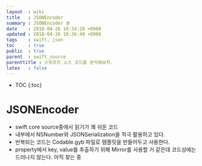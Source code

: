 ```yaml
---
layout  : wiki
title   : JSONEncoder
summary : JSONEncoder 분
date    : 2018-04-26 10:34:20 +0900
updated : 2018-04-26 10:36:49 +0900
tags    : swift, json
toc     : true
public  : true
parent  : swift_source
parenttitle : 스위프트 소스 코드를 분석해보자.
latex   : false
---
```

* TOC
{:toc}

# JSONEncoder

- swift core source중에서 읽기가 꽤 쉬운 코드
- 내부에서 NSNumber와 JSONSerialization을 적극 활용하고 있다.
- 반복되는 코드는 Codable.gyb 파일로 템플릿을 만들어두고 사용한다.
- property에서 key, value를 추출하기 위해 Mirror를 사용할 거 같은데 코드상에는 드러나지 않는다. 아직 찾는 중
